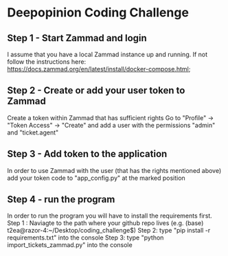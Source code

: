 # Deepopinion Coding Challenge

## Step 1 -  Start Zammad and login
I assume that you have a local Zammad instance up and running. If not follow the instructions here: 
https://docs.zammad.org/en/latest/install/docker-compose.html;

## Step 2 - Create or add your user token to Zammad
Create a token within Zammad that has sufficient rights
Go to "Profile" -> "Token Access" -> "Create" and add a user with
the permissions  "admin" and  "ticket.agent"

## Step 3 - Add token to the application
In order to use Zammad with the user (that has the rights mentioned above) add your token code
to "app_config.py" at the marked position

## Step 4 - run the program
In order to run the program you will have to install the requirements first.
Step 1 : Naviagte to the path where your github repo lives (e.g. (base) t2ea@razor-4:~/Desktop/coding_challenge$)
Step 2: type "pip install -r requirements.txt" into the console
Step 3: type "python import_tickets_zammad.py" into the console

